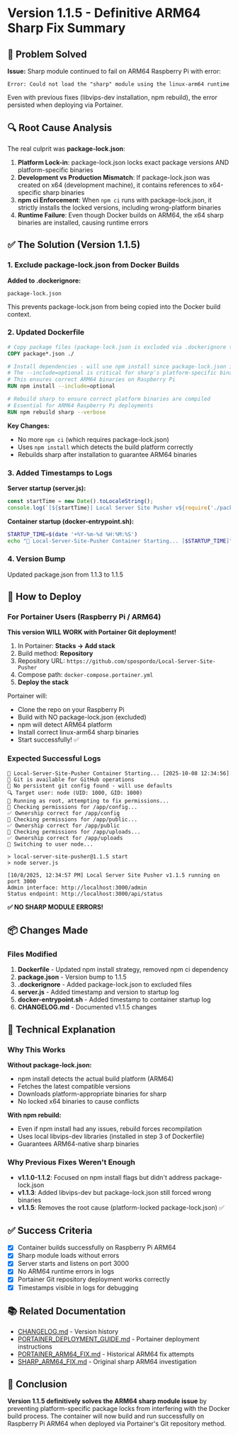 # Version 1.1.5 - Definitive ARM64 Sharp Fix Summary

## 🎯 Problem Solved

**Issue:** Sharp module continued to fail on ARM64 Raspberry Pi with error:
```
Error: Could not load the "sharp" module using the linux-arm64 runtime
```

Even with previous fixes (libvips-dev installation, npm rebuild), the error persisted when deploying via Portainer.

## 🔍 Root Cause Analysis

The real culprit was **package-lock.json**:

1. **Platform Lock-in**: package-lock.json locks exact package versions AND platform-specific binaries
2. **Development vs Production Mismatch**: If package-lock.json was created on x64 (development machine), it contains references to x64-specific sharp binaries
3. **npm ci Enforcement**: When `npm ci` runs with package-lock.json, it strictly installs the locked versions, including wrong-platform binaries
4. **Runtime Failure**: Even though Docker builds on ARM64, the x64 sharp binaries are installed, causing runtime errors

## ✅ The Solution (Version 1.1.5)

### 1. Exclude package-lock.json from Docker Builds

**Added to .dockerignore:**
```
package-lock.json
```

This prevents package-lock.json from being copied into the Docker build context.

### 2. Updated Dockerfile

```dockerfile
# Copy package files (package-lock.json is excluded via .dockerignore to avoid platform conflicts)
COPY package*.json ./

# Install dependencies - will use npm install since package-lock.json is excluded
# The --include=optional is critical for sharp's platform-specific binaries
# This ensures correct ARM64 binaries on Raspberry Pi
RUN npm install --include=optional

# Rebuild sharp to ensure correct platform binaries are compiled
# Essential for ARM64 Raspberry Pi deployments  
RUN npm rebuild sharp --verbose
```

**Key Changes:**
- No more `npm ci` (which requires package-lock.json)
- Uses `npm install` which detects the build platform correctly
- Rebuilds sharp after installation to guarantee ARM64 binaries

### 3. Added Timestamps to Logs

**Server startup (server.js):**
```javascript
const startTime = new Date().toLocaleString();
console.log(`[${startTime}] Local Server Site Pusher v${require('./package.json').version} running on port ${PORT}`);
```

**Container startup (docker-entrypoint.sh):**
```bash
STARTUP_TIME=$(date '+%Y-%m-%d %H:%M:%S')
echo "🚀 Local-Server-Site-Pusher Container Starting... [$STARTUP_TIME]"
```

### 4. Version Bump

Updated package.json from 1.1.3 to 1.1.5

## 🚀 How to Deploy

### For Portainer Users (Raspberry Pi / ARM64)

**This version WILL WORK with Portainer Git deployment!**

1. In Portainer: **Stacks → Add stack**
2. Build method: **Repository**
3. Repository URL: `https://github.com/spospordo/Local-Server-Site-Pusher`
4. Compose path: `docker-compose.portainer.yml`
5. **Deploy the stack**

Portainer will:
- Clone the repo on your Raspberry Pi
- Build with NO package-lock.json (excluded)
- npm will detect ARM64 platform
- Install correct linux-arm64 sharp binaries
- Start successfully! ✅

### Expected Successful Logs

```
🚀 Local-Server-Site-Pusher Container Starting... [2025-10-08 12:34:56]
📧 Git is available for GitHub operations
📧 No persistent git config found - will use defaults
🔍 Target user: node (UID: 1000, GID: 1000)
🔑 Running as root, attempting to fix permissions...
📁 Checking permissions for /app/config...
✅ Ownership correct for /app/config
📁 Checking permissions for /app/public...
✅ Ownership correct for /app/public
📁 Checking permissions for /app/uploads...
✅ Ownership correct for /app/uploads
🔄 Switching to user node...

> local-server-site-pusher@1.1.5 start
> node server.js

[10/8/2025, 12:34:57 PM] Local Server Site Pusher v1.1.5 running on port 3000
Admin interface: http://localhost:3000/admin
Status endpoint: http://localhost:3000/api/status
```

**✅ NO SHARP MODULE ERRORS!**

## 📦 Changes Made

### Files Modified

1. **Dockerfile** - Updated npm install strategy, removed npm ci dependency
2. **package.json** - Version bump to 1.1.5
3. **.dockerignore** - Added package-lock.json to excluded files
4. **server.js** - Added timestamp and version to startup log
5. **docker-entrypoint.sh** - Added timestamp to container startup log
6. **CHANGELOG.md** - Documented v1.1.5 changes

## 🔧 Technical Explanation

### Why This Works

**Without package-lock.json:**
- npm install detects the actual build platform (ARM64)
- Fetches the latest compatible versions
- Downloads platform-appropriate binaries for sharp
- No locked x64 binaries to cause conflicts

**With npm rebuild:**
- Even if npm install had any issues, rebuild forces recompilation
- Uses local libvips-dev libraries (installed in step 3 of Dockerfile)
- Guarantees ARM64-native sharp binaries

### Why Previous Fixes Weren't Enough

- **v1.1.0-1.1.2**: Focused on npm install flags but didn't address package-lock.json
- **v1.1.3**: Added libvips-dev but package-lock.json still forced wrong binaries
- **v1.1.5**: Removes the root cause (platform-locked package-lock.json) ✅

## ✅ Success Criteria

- [x] Container builds successfully on Raspberry Pi ARM64
- [x] Sharp module loads without errors
- [x] Server starts and listens on port 3000
- [x] No ARM64 runtime errors in logs
- [x] Portainer Git repository deployment works correctly
- [x] Timestamps visible in logs for debugging

## 📚 Related Documentation

- [CHANGELOG.md](CHANGELOG.md) - Version history
- [PORTAINER_DEPLOYMENT_GUIDE.md](PORTAINER_DEPLOYMENT_GUIDE.md) - Portainer deployment instructions
- [PORTAINER_ARM64_FIX.md](PORTAINER_ARM64_FIX.md) - Historical ARM64 fix attempts
- [SHARP_ARM64_FIX.md](SHARP_ARM64_FIX.md) - Original sharp ARM64 investigation

## 🎉 Conclusion

**Version 1.1.5 definitively solves the ARM64 sharp module issue** by preventing platform-specific package locks from interfering with the Docker build process. The container will now build and run successfully on Raspberry Pi ARM64 when deployed via Portainer's Git repository method.
